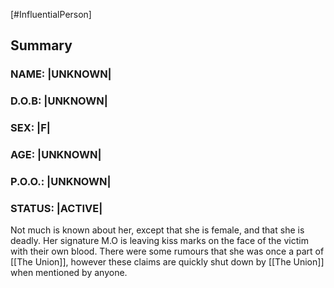 [#InfluentialPerson]

## Summary

### NAME: |UNKNOWN|
### D.O.B: |UNKNOWN|
### SEX: |F|
### AGE: |UNKNOWN|
### P.O.O.: |UNKNOWN|
### STATUS: |ACTIVE|

Not much is known about her, except that she is female, and that she is deadly. Her signature M.O is leaving kiss marks on the face of the victim with their own blood. There were some rumours that she was once a part of [[The Union]], however these claims are quickly shut down by [[The Union]] when mentioned by anyone.